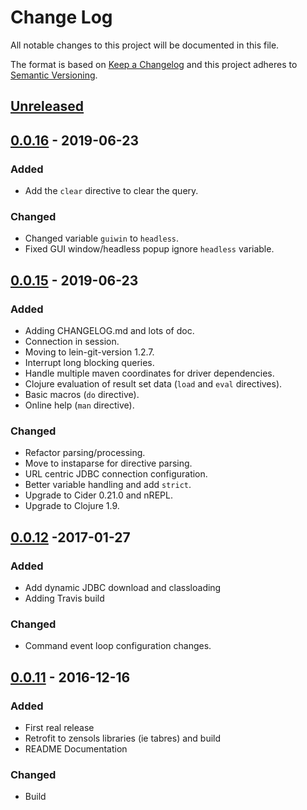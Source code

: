 # Change Log
All notable changes to this project will be documented in this file.

The format is based on [Keep a Changelog](http://keepachangelog.com/)
and this project adheres to [Semantic Versioning](http://semver.org/).


## [Unreleased]


## [0.0.16] - 2019-06-23
### Added
- Add the `clear` directive to clear the query.
### Changed
- Changed variable `guiwin` to `headless`.
- Fixed GUI window/headless popup ignore `headless` variable.


## [0.0.15] - 2019-06-23
### Added
- Adding CHANGELOG.md and lots of doc.
- Connection in session.
- Moving to lein-git-version 1.2.7.
- Interrupt long blocking queries.
- Handle multiple maven coordinates for driver dependencies.
- Clojure evaluation of result set data (`load` and `eval` directives).
- Basic macros (`do` directive).
- Online help (`man` directive).

### Changed
- Refactor parsing/processing.
- Move to instaparse for directive parsing.
- URL centric JDBC connection configuration.
- Better variable handling and add `strict`.
- Upgrade to Cider 0.21.0 and nREPL.
- Upgrade to Clojure 1.9.


## [0.0.12] -2017-01-27
### Added
- Add dynamic JDBC download and classloading
- Adding Travis build

### Changed
- Command event loop configuration changes.


## [0.0.11] - 2016-12-16
### Added
- First real release
- Retrofit to zensols libraries (ie tabres) and build
- README Documentation

### Changed
- Build


[Unreleased]: https://github.com/plandes/cisql/compare/v0.0.16...HEAD
[0.0.16]: https://github.com/plandes/cisql/compare/v0.0.15...v0.0.16
[0.0.15]: https://github.com/plandes/clj-mkproj/compare/v0.0.12...v0.0.15
[0.0.12]: https://github.com/plandes/clj-mkproj/compare/v0.0.12...v0.0.13
[0.0.11]: https://github.com/plandes/clj-mkproj/compare/v0.0.10...v0.0.11
